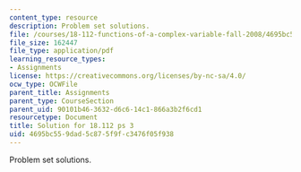 ```yaml
---
content_type: resource
description: Problem set solutions.
file: /courses/18-112-functions-of-a-complex-variable-fall-2008/4695bc559dad5c875f9fc3476f05f938_ps3.pdf
file_size: 162447
file_type: application/pdf
learning_resource_types:
- Assignments
license: https://creativecommons.org/licenses/by-nc-sa/4.0/
ocw_type: OCWFile
parent_title: Assignments
parent_type: CourseSection
parent_uid: 90101b46-3632-d6c6-14c1-866a3b2f6cd1
resourcetype: Document
title: Solution for 18.112 ps 3
uid: 4695bc55-9dad-5c87-5f9f-c3476f05f938
---
```

Problem set solutions.